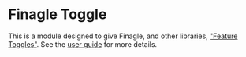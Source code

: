 Finagle Toggle
==============

This is a module designed to give Finagle, and other libraries,
["Feature Toggles"](http://martinfowler.com/articles/feature-toggles.html).
See the [user guide](https://twitter.github.io/finagle/guide/Configuration.html#feature-toggles)
for more details.
